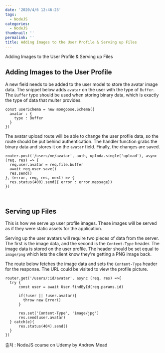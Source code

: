 ```yaml
---
date: '2020/4/6 12:46:25'
tags:
  - NodeJS
categories:
  - NodeJS
thumbnail: ''
permalink: ''
title: Adding Images to the User Profile & Serving up Files
---
```


Adding Images to the User Profile & Serving up Files

<!-- more -->

## Adding Images to the User Profile

A new field needs to be added to the user model to store the avatar image data. The snippet below adds `avatar` on the user with the type of `Buffer`. The `Buffer` type should be used when storing binary data, which is exactly the type of data that multer provides.

```
const userSchema = new mongoose.Schema({
  avatar : {
    type : Buffer
  }
})
```

The avatar upload route will be able to change the user profile data, so the route should be put behind authentication. The handler function grabs the binary data and stores it on the `avatar` field. Finally, the changes are saved.

```
router.post('/users/me/avatar', auth, uploda.single('upload'), async (req, res) => {
  req.user.avatar = req.file.buffer
  await req.user.save()
  res.send()
}, (error, req, res, next) => {
  res.status(400).send({ error : error.message})
})
```

<br>

## Serving up Files

This is how we serve up user profile images. These images will be served as if they were static assets for the application.

Serving up the user avatars will require two pieces of data from the server. The first is the image data, and the second is the `Content-Type` header. The image data is stored on the user profile. The header should be set equal to `image/png` which lets the client know they're getting a PNG image back.

The route below fetches the image data and sets the `Content-Type` header for the response. The URL could be visited to view the profile picture.

```
router.get('/users/:id/avatar', async (req, res) =>{
  try {
      const user = await User.findById(req.params.id)

      if(!user || !user.avatar){
        throw new Error()
      }

      res.set('Content-Type', 'image/jpg')
      res.send(user.avatar)
  } catch(e){
      res.status(404).send()
  }
})
```


출처 : NodeJS course on Udemy by Andrew Mead
